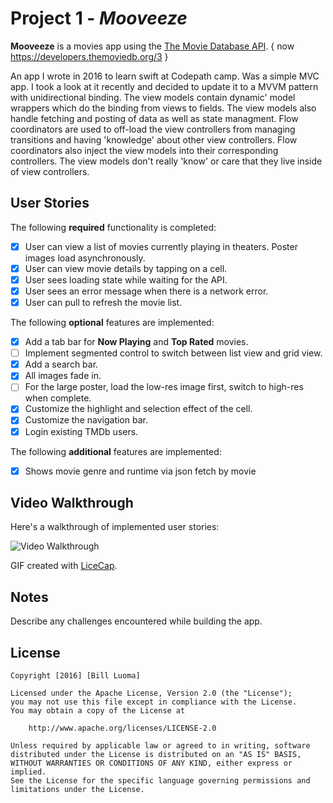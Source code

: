 # Project 1 - *Mooveeze*

**Mooveeze** is a movies app using the [The Movie Database API](http://docs.themoviedb.apiary.io/). { now https://developers.themoviedb.org/3 }

An app I wrote in 2016 to learn swift at Codepath camp. Was a simple MVC app.
I took a look at it recently and decided to update it to a MVVM pattern with unidirectional binding.
The view models contain dynamic' model wrappers which do the binding from views to fields. The view models 
also handle fetching and posting of data as well as state managment. 
Flow coordinators are used to off-load the view controllers from managing transitions
and having 'knowledge' about other view controllers. Flow coordinators also inject
the view models into their corresponding controllers. The view models don't really
'know' or care that they live inside of view controllers.


## User Stories

The following **required** functionality is completed:

- [x] User can view a list of movies currently playing in theaters. Poster images load asynchronously.
- [x] User can view movie details by tapping on a cell.
- [x] User sees loading state while waiting for the API.
- [x] User sees an error message when there is a network error.
- [x] User can pull to refresh the movie list.

The following **optional** features are implemented:

- [x] Add a tab bar for **Now Playing** and **Top Rated** movies.
- [ ] Implement segmented control to switch between list view and grid view.
- [x] Add a search bar.
- [x] All images fade in.
- [ ] For the large poster, load the low-res image first, switch to high-res when complete.
- [x] Customize the highlight and selection effect of the cell.
- [x] Customize the navigation bar.
- [x] Login existing TMDb users.

The following **additional** features are implemented:

- [x] Shows movie genre and runtime via json fetch by movie

## Video Walkthrough

Here's a walkthrough of implemented user stories:

<img src='http://i.imgur.com/link/to/your/gif/file.gif' title='Video Walkthrough' width='' alt='Video Walkthrough' />

GIF created with [LiceCap](http://www.cockos.com/licecap/).

## Notes

Describe any challenges encountered while building the app.


## License

    Copyright [2016] [Bill Luoma]

    Licensed under the Apache License, Version 2.0 (the "License");
    you may not use this file except in compliance with the License.
    You may obtain a copy of the License at

        http://www.apache.org/licenses/LICENSE-2.0

    Unless required by applicable law or agreed to in writing, software
    distributed under the License is distributed on an "AS IS" BASIS,
    WITHOUT WARRANTIES OR CONDITIONS OF ANY KIND, either express or implied.
    See the License for the specific language governing permissions and
    limitations under the License.



